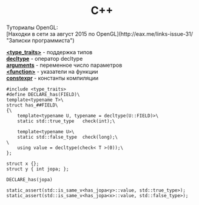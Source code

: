 <h1 align="center">C++</h1>
Туториалы OpenGL:
</br>[Находки в сети за август 2015 по OpenGL](http://eax.me/links-issue-31/ "Записки программиста")

**[\<type_traits>](type_trains.md)** - поддержка типов<br>
**[decltype](decltype.md)** - оператор decltype<br>
**[arguments](arguments.md)** - переменное число параметров<br>
**[\<function>](function.md)** - указатели на функции<br>
**[constexpr](constexpr.md)** - константы компиляции<br>

```
#include <type_traits>
#define DECLARE_has(FIELD)\
template<typename T>\
struct has_##FIELD\
{\
    template<typename U, typename = decltype(U::FIELD)>\
    static std::true_type   check(int);\
    
    template<typename U>\
    static std::false_type  check(long);\
\
    using value = decltype(check< T >(0));\
};

struct x {};
struct y { int jopa; };

DECLARE_has(jopa)

static_assert(std::is_same_v<has_jopa<y>::value, std::true_type>);
static_assert(std::is_same_v<has_jopa<x>::value, std::false_type>);
```
